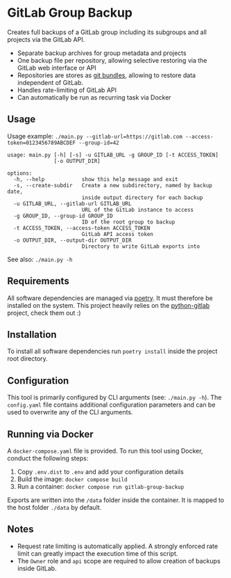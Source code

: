 # GitLab Group Backup

Creates full backups of a GitLab group including its subgroups and all projects via the GitLab API.

  - Separate backup archives for group metadata and projects
  - One backup file per repository, allowing selective restoring via the GitLab web interface or API
  - Repositories are stores as [git bundles](https://git-scm.com/docs/git-bundle), allowing to restore data independent
    of GitLab.
  - Handles rate-limiting of GitLab API
  - Can automatically be run as recurring task via Docker

## Usage

Usage example: `./main.py --gitlab-url=https://gitlab.com --access-token=0123456789ABCDEF --group-id=42`

```text
usage: main.py [-h] [-s] -u GITLAB_URL -g GROUP_ID [-t ACCESS_TOKEN]
               [-o OUTPUT_DIR]

options:
  -h, --help            show this help message and exit
  -s, --create-subdir   Create a new subdirectory, named by backup date,
                        inside output directory for each backup
  -u GITLAB_URL, --gitlab-url GITLAB_URL
                        URL of the GitLab instance to access
  -g GROUP_ID, --group-id GROUP_ID
                        ID of the root group to backup
  -t ACCESS_TOKEN, --access-token ACCESS_TOKEN
                        GitLab API access token
  -o OUTPUT_DIR, --output-dir OUTPUT_DIR
                        Directory to write GitLab exports into

```

See also: `./main.py -h`


## Requirements

All software dependencies are managed via [poetry](https://python-poetry.org/). It must therefore be installed on the
system. This project heavily relies on the [python-gitlab](https://github.com/python-gitlab/python-gitlab) project,
check them out :)


## Installation

To install all software dependencies run `poetry install` inside the project root directory.


## Configuration

This tool is primarily configured by CLI arguments (see: `./main.py -h`). The `config.yaml` file contains additional
configuration parameters and can be used to overwrite any of the CLI arguments.


## Running via Docker

A `docker-compose.yaml` file is provided. To run this tool using Docker, conduct the following steps:

  1. Copy `.env.dist` to `.env` and add your configuration details
  2. Build the image: `docker compose build`
  3. Run a container: `docker compose run gitlab-group-backup`

Exports are written into the `/data` folder inside the container. It is mapped to the host folder `./data` by default.


## Notes

  - Request rate limiting is automatically applied. A strongly enforced rate limit can greatly impact the execution time
    of this script.
  - The `Owner` role and `api` scope are required to allow creation of backups inside GitLab.
